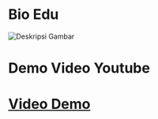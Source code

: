 # Bio Edu
![Deskripsi Gambar](https://user-images.githubusercontent.com/45864165/246590771-d93d350d-ebe7-4180-96b4-3c865cdb725d.png)
# Demo Video Youtube
# [Video Demo](https://www.youtube.com/watch?v=fXnrLPCt1_A)





